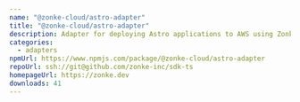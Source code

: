 ```yaml
---
name: "@zonke-cloud/astro-adapter"
title: "@zonke-cloud/astro-adapter"
description: Adapter for deploying Astro applications to AWS using Zonké.
categories:
  - adapters
npmUrl: https://www.npmjs.com/package/@zonke-cloud/astro-adapter
repoUrl: ssh://git@github.com/zonke-inc/sdk-ts
homepageUrl: https://zonke.dev
downloads: 41
---
```

